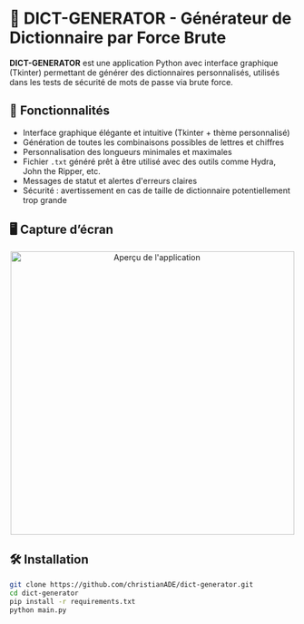 # 🔐 DICT-GENERATOR - Générateur de Dictionnaire par Force Brute

**DICT-GENERATOR** est une application Python avec interface graphique (Tkinter) permettant de générer des dictionnaires personnalisés, utilisés dans les tests de sécurité de mots de passe via brute force.

## 🚀 Fonctionnalités

- Interface graphique élégante et intuitive (Tkinter + thème personnalisé)
- Génération de toutes les combinaisons possibles de lettres et chiffres
- Personnalisation des longueurs minimales et maximales
- Fichier `.txt` généré prêt à être utilisé avec des outils comme Hydra, John the Ripper, etc.
- Messages de statut et alertes d'erreurs claires
- Sécurité : avertissement en cas de taille de dictionnaire potentiellement trop grande

## 🖥️ Capture d’écran
<p align="center">
  <img src="assets/gui.png" alt="Aperçu de l'application" width="500"/>
</p>

  
## 🛠️ Installation

```bash
git clone https://github.com/christianADE/dict-generator.git
cd dict-generator
pip install -r requirements.txt
python main.py
